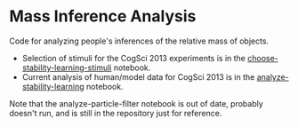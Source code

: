 Mass Inference Analysis
=======================

Code for analyzing people's inferences of the relative mass of objects.

* Selection of stimuli for the CogSci 2013 experiments is in the [choose-stability-learning-stimuli](http://nbviewer.ipython.org/urls/raw.github.com/jhamrick/mass-inference-analysis/master/choose-stability-learning-stimuli.ipynb) notebook.
* Current analysis of human/model data for CogSci 2013 is in the [analyze-stability-learning](http://nbviewer.ipython.org/urls/raw.github.com/jhamrick/mass-inference-analysis/master/analyze-stability-learning.ipynb) notebook.

Note that the analyze-particle-filter notebook is out of date, probably doesn't run, and is still in the repository just for reference.
